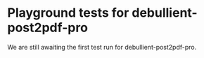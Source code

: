 # Playground tests for debullient-post2pdf-pro
We are still awaiting the first test run for debullient-post2pdf-pro.
